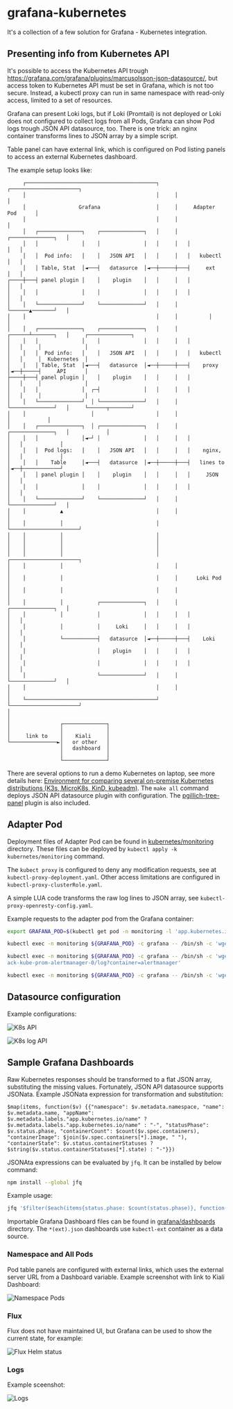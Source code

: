 # grafana-kubernetes

It's a collection of a few solution for Grafana - Kubernetes integration.

## Presenting info from Kubernetes API

It's possible to access the Kubernetes API trough <https://grafana.com/grafana/plugins/marcusolsson-json-datasource/>, but access token to Kubernetes API must be set in Grafana, which is not too secure.
Instead, a kubectl proxy can run in same namespace with read-only access, limited to a set of resources.

Grafana can present Loki logs, but if Loki (Promtail) is not deployed or Loki does not configured to collect logs from all Pods, Grafana can show Pod logs trough JSON API datasource, too. There is one trick: an nginx container transforms lines to JSON array by a simple script.

Table panel can have external link, which is configured on Pod listing panels to access an external Kubernetes dashboard.

The example setup looks like:

```text
     ┌──────────────────────────────────────────┐     ┌──────────────────────┐
     │                                          │     │                      │
     │                 Grafana                  │     │     Adapter Pod      │
     │                                          │     │                      │
     │   ┌──────────────┐    ┌──────────────┐   │     │   ┌──────────────┐   │
     │   │              │    │              │   │     │   │              │   │
     │   │  Pod info:   │    │   JSON API   │   │     │   │   kubectl    │   │
     │   │ Table, Stat  │◄───┤   datasurce  │◄──┼─────┼───┤     ext      │   │
┌────┼───┤ panel plugin │    │    plugin    │   │     │   │              │   │
│    │   │              │    │              │   │     │   │              │   │
│    │   └──────────────┘    └──────────────┘   │     │   └──────▲───────┘   │
│    │                                          │     │          │           │
│    │   ┌──────────────┐    ┌──────────────┐   │     │   ┌──────┴───────┐   │     ┌──────────────┐
│    │   │              │    │              │   │     │   │              │   │     │              │
│    │   │  Pod info:   │    │   JSON API   │   │     │   │   kubectl    │   │     │  Kubernetes  │
│    │   │ Table, Stat  │◄───┤   datasurce  │◄──┼─────┼───┤    proxy     │◄──┼─────┤     API      │
├────┼───┤ panel plugin │    │    plugin    │   │     │   │              │   │     │              │
│    │   │              │  ┌─┤              │   │     │   │              │   │     │              │
│    │   └──────────────┘  │ └──────────────┘   │     │   └──────────────┘   │     └──────┬───────┘
│    │                     │                    │     │                      │            │
│    │   ┌──────────────┐  │ ┌──────────────┐   │     │   ┌──────────────┐   │            │
│    │   │              │◄─┘ │              │   │     │   │              │   │            │
│    │   │  Pod logs:   │    │   JSON API   │   │     │   │    nginx,    │   │            │
│    │   │    Table     │◄───┤   datasurce  │◄──┼─────┼───┤   lines to   │◄──┼────────────┘
│    │   │ panel plugin │    │    plugin    │   │     │   │     JSON     │   │
│    │   │              │    │              │   │     │   │              │   │
│    │   └──────────────┘    └──────────────┘   │     │   └──────────────┘   │
│    │           ▲                              │     │                      │
│    │           │                              │     └──────────────────────┘
│    │           │                              │
│    │           │                              │
│    │           │                              │
│    │           │                              │     ┌──────────────────────┐
│    │           │                              │     │                      │
│    │           │                              │     │      Loki Pod        │
│    │           │                              │     │                      │
│    │           │           ┌──────────────┐   │     │   ┌──────────────┐   │
│    │           │           │              │   │     │   │              │   │
│    │           │           │     Loki     │   │     │   │              │   │
│    │           └───────────┤   datasurce  │◄──┼─────┼───┤    Loki      │   │
│    │                       │    plugin    │   │     │   │              │   │
│    │                       │              │   │     │   │              │   │
│    │                       └──────────────┘   │     │   └──────────────┘   │
│    │                                          │     │                      │
│    └──────────────────────────────────────────┘     └──────────────────────┘
│
│
│                ┌──────────────┐
│                │              │
│     link to    │    Kiali     │
└───────────────►│   or other   │
                 │   dashboard  │
                 │              │
                 └──────────────┘
```

There are several options to run a demo Kubernetes on laptop, see more details here: [Environment for comparing several on-premise Kubernetes distributions (K3s, MicroK8s, KinD, kubeadm)](https://faun.pub/environment-for-comparing-several-on-premise-kubernetes-distributions-k3s-kind-kubeadm-a53675a80a00). The `make all` command deploys JSON API datasource plugin with configuration. The [pgillich-tree-panel](https://github.com/pgillich/grafana-tree-panel) plugin is also included.

## Adapter Pod

Deployment files of Adapter Pod can be found in [kubernetes/monitoring](kubernetes/monitoring) directory. These files can be deployed by `kubectl apply -k kubernetes/monitoring` command.

The `kubect proxy` is configured to deny any modification requests, see at `kubectl-proxy-deployment.yaml`. Other access limitations are configured in `kubectl-proxy-clusterRole.yaml`.

A simple LUA code transforms the raw log lines to JSON array, see `kubectl-proxy-openresty-config.yaml`.

Example requests to the adapter pod from the Grafana container:

```sh
export GRAFANA_POD=$(kubectl get pod -n monitoring -l 'app.kubernetes.io/name=grafana' -o name | sed 's#^pod/##g');

kubectl exec -n monitoring ${GRAFANA_POD} -c grafana -- /bin/sh -c 'wget -q -O - http://kubectl-proxy/api/v1/namespaces/monitoring/pods'

kubectl exec -n monitoring ${GRAFANA_POD} -c grafana -- /bin/sh -c 'wget -q -O - http://kubectl-proxy:8002/api/v1/namespaces/monitoring/pods/alertmanager-prometheus-st
ack-kube-prom-alertmanager-0/log?container=alertmanager'

kubectl exec -n monitoring ${GRAFANA_POD} -c grafana -- /bin/sh -c 'wget -q -O - http://kubectl-proxy:8003/api/v1/namespaces/monitoring/pods'
```

## Datasource configuration

Example configurations:

![K8s API](images/datasource_k8s.jpg)

![K8s log API](images/datasource_k8s_log.jpg)

## Sample Grafana Dashboards

Raw Kubernetes responses should be transformed to a flat JSON array, substituting the missing values. Fortunately, JSON API datasource supports JSONata. Example JSONata expression for transformation and substitution:

```jsonata
$map(items, function($v) {{"namespace": $v.metadata.namespace, "name": $v.metadata.name, "appName": $v.metadata.labels."app.kubernetes.io/name" ? $v.metadata.labels."app.kubernetes.io/name" : "-", "statusPhase": $v.status.phase, "containerCount": $count($v.spec.containers), "containerImage": $join($v.spec.containers[*].image, " "), "containerState": $v.status.containerStatuses ? $string($v.status.containerStatuses[*].state) : "-"}})
```

JSONAta expressions can be evaluated by `jfq`. It can be installed by below command:

```sh
npm install --global jfq
```

Example usage:

```sh
jfq '$filter($each(items{status.phase: $count(status.phase)}, function($v, $k) {{"status": $k, "count": $v}}), function($v) {$v.status="Running" or $v.status="Succeeded"})' /tmp/pods.json
```

Importable Grafana Dashboard files can be found in [grafana/dashboards](grafana/dashboards) directory. The `*(ext).json` dashboards use `kubectl-ext` container as a data source.

### Namespace and All Pods

Pod table panels are configured with external links, which uses the external server URL from a Dashboard variable. Example screenshot with link to Kiali Dashboard:

![Namespace Pods](images/namespace_pod.jpg)

### Flux

Flux does not have maintained UI, but Grafana can be used to show the current state, for example:

![Flux Helm status](images/flux.jpg)

### Logs

Example sceenshot:

![Logs](images/logs.jpg)

